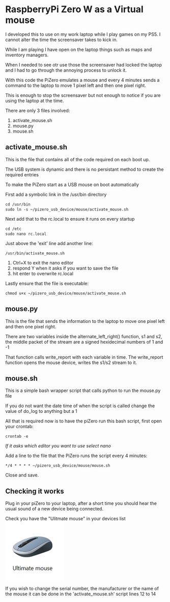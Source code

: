 # RaspberryPi Zero W as a Virtual mouse

I developed this to use on my work laptop while I play games on my PS5. I cannot alter the time the screensaver takes to kick in.

While I am playing I have open on the laptop things such as maps and inventory managers.

When I needed to see otr use those the screensaver had locked the laptop and I had to go through the annoying process to unlock it.

With this code the PiZero emulates a mouse and every 4 minutes sends a command to the laptop to move 1 pixel left and then one pixel right.

This is enough to stop the screensaver but not enough to notice if you are using the laptop at the time.

There are only 3 files involved:
1. activate_mouse.sh
1. mouse.py
1. mouse.sh

## activate_mouse.sh
This is the file that contains all of the code required on each boot up.

The USB system is dynamic and there is no persistant method to create the required entries

To make the PiZero start as a USB mouse on boot automatically

First add a symbolic link in the /usr/bin directory
```
cd /usr/bin
sudo ln -s ~/pizero_usb_device/mouse/activate_mouse.sh
```

Next add that to the rc.local to ensure it runs on every startup
```
cd /etc
sudo nano rc.local
```

Just above the 'exit' line add another line:
```
/usr/bin/activate_mouse.sh
```
1. Ctrl+X to exit the nano editor
1. respond Y when it asks if you want to save the file
1. hit enter to overwrite rc.local

Lastly ensure that the file is executable:
```
chmod u+x ~/pizero_usb_device/mouse/activate_mouse.sh
```
## mouse.py

This is the file that sends the information to the laptop to move one pixel left and then one pixel right.

There are two variables inside the alternate_left_right() function, s1 and s2, the middle packet of the stream are a signed hexidecimal numbers of 1 and -1

That function calls write_report with each variable in time. The write_report function opens the mouse device, writes the s1/s2 stream to it.

## mouse.sh

This is a simple bash wrapper script that calls python to run the mouse.py file

If you do not want the date time of when the script is called change the value of do_log to anything but a 1

All that is required now is to have the piZero run this bash script, first open your crontab:
```
crontab -e
```
_If it asks which editor you want to use select nano_

Add a line to the file that the PiZero runs the script every 4 minutes:
```
*/4 * * * * ~/pizero_usb_device/mouse/mouse.sh
```
Close and save.

## Checking it works

Plug in your piZero to your laptop, after a short time you should hear the usual sound of a new device being connected.

Check you have the "Ulitmate mouse" in your devices list
![Ultimate mouse](01-mouse.png)

If you wish to change the serial number, the manufacturer or the name of the mouse it can be done in the 'activate_mouse.sh' script lines 12 to 14